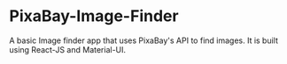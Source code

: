 # PixaBay-Image-Finder

A basic Image finder app that uses PixaBay's API to find images. It is built using React-JS and Material-UI.

